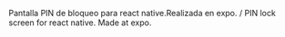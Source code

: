 Pantalla PIN de bloqueo para react native.Realizada en expo. / PIN lock screen for react native. Made at expo.
